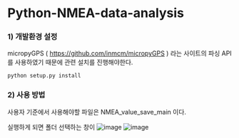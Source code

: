 # Python-NMEA-data-analysis

### 1) 개발환경 설정

micropyGPS ( https://github.com/inmcm/micropyGPS ) 라는 사이트의 파싱 API를 사용하였기 때문에
관련 설치를 진행해야한다.

```
python setup.py install
```

### 2) 사용 방법

사용자 기준에서 사용해야할 파일은 NMEA_value_save_main 이다.

실행하게 되면 폴더 선택하는 창이 
![image](https://user-images.githubusercontent.com/66807112/125712883-c8855aeb-7d42-4e4e-a3a2-99fb90ac23e3.png)
![image](https://user-images.githubusercontent.com/66807112/125712885-3e43bc7b-4d7d-4b8d-a5d8-4afa2d15fd50.png)
